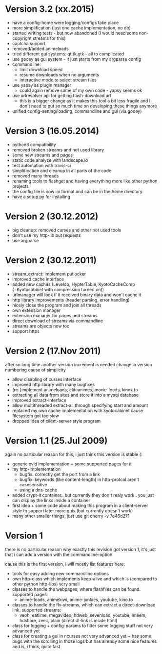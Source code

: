 Version 3.2 (xx.2015)
===========================
- have a config-home were logging/configs take place
- more simplification (just one cache implementation, no db)
- started writing tests - but now abandoned (I would need some non-copyright streams for this)
- captcha support
- removed/added animeloads
- tried different gui systems: qt,tk,gtk - all to complicated
- use gooey as gui system - it just starts from my argparse config
- commandline:
	- limit download speed
	- resume downloads when no arguments
	- interactive mode to select stream files
- use yapsy as plugin manager
	- could again remove some of my own code - yapsy seems ok
- use urlresolver api for getting flash-download url
	- this is a bigger change as it makes this tool a bit less fragile and
		I don't need to put so much time on developing these things anymore
- unified config-setting/loading, commandline and gui (via gooey)

Version 3 (16.05.2014)
===========================
- python3 compatibility
- removed broken streams and not used library
- some new streams and pages
- static code analyze with landscape.io
- test automation with travis-ci
- simplification and cleanup in all parts of the code
- removed many threads
- renaming tools to flashget and having everything more like other python projects
- the config file is now ini format and can be in the home directory
- have a setup.py for installing

Version 2 (30.12.2012)
===========================
- big cleanup: removed curses and other not used tools
- don't use my http-lib but requests
- use argparse

Version 2 (30.12.2011)
===========================
- stream_extract: implement putlocker
- improved cache interface
- added new caches (Leveldb, HypterTable, KyotoCacheComp (=Kyotocabinet with compression turned on))
- urlmanager will look if it received binary data and won't cache it
- http library improvements (header parsing, error handling)
- nicely close the program and join all threads
- own extension manager
- extension manager for pages and streams
- direct download of streams via commandline
- streams are objects now too
- support https


Version 2 (17.Nov 2011)
===========================
after so long time another version increment is needed
change in version numbering cause of simplicity

- allow disabling of curses interface
- improved http library with many bugfixes
- (re-)implement animeloads, eliteanimes, movie-loads, kinox.to
- extracting all data from sites and store it into a mysql database
- improved extract-interface
- allow multithreaded extract-all through specifying start and amount
- replaced my own cache implementation with kyotocabinet cause filesystem got too slow
- dropped idea of client-server style program

Version 1.1 (25.Jul 2009)
===========================
again no particular reason for this, i just think this version is stable (:

- generic xvid implementation + some supported pages for it
- my http-implementation
  - bugfix: correctly get the port from a link
  - bugfix: keywords (like content-length) in http-protcol aren't casesensitive
  - using a dns-cache
- added crypt-it container.. but currently they don't realy work.. you just can
  display the links inside a container
- first idea + some code about making this program in a client-server style
  to support later more guis (but currently doesn't work)
- many other smaller things, just use git cherry -v 7e46d271


Version 1
==============
there is no particular reason why exactly this revision got version 1, it's
just that i can add a version with the commandline-option

cause this is the first version, i will mostly list features here:
 - tools for easy adding new commandline options
 - own http-class which implements keep-alive and which is (compared to other python http-libs) very small
 - classes to handle the webpages, where flashfiles can be found. supported pages:
    + anime-loads, animekiwi, anime-junkies, youtube, kino.to
 - classes to handle the flv-streams, which can extract a direct-download link. supported streams:
    + veoh, eatlime, megavideo, hdweb, sevenload, youtube, imeem, hdshare, zeec, plain (direct dl-link is inside html)
 - class for logging + config-params to filter some logging stuff
    not very advanced yet
 - class for creating a gui in ncurses
    not very advanced yet + has some bugs with the scrolling in those logs
    but has already some nice features and is, i think, quite fast

